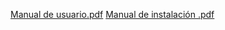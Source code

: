 
[Manual de usuario.pdf](https://github.com/user-attachments/files/18361974/Manual.de.usuario.pdf)
[Manual de instalación .pdf](https://github.com/user-attachments/files/18361996/Manual.de.instalacion.pdf)
